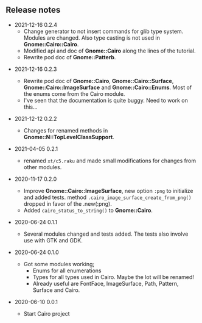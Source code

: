 ## Release notes
* 2021-12-16 0.2.4
  * Change generator to not insert commands for glib type system. Modules are changed. Also type casting is not used in **Gnome::Cairo::Cairo**.
  * Modified api and doc of **Gnome::Cairo** along the lines of the tutorial.
  * Rewrite pod doc of **Gnome::Patterb**.

<!--
  * **Gnome::Cairo::Path** is deprecated because the structure `cairo_path_t` is enough to work with. Furthermore there are no specific native functions to manipulate paths. These are all done in **Gnome::Cairo::Cairo**.
-->

* 2021-12-16 0.2.3
  * Rewrite pod doc of **Gnome::Cairo**, **Gnome::Cairo::Surface**, **Gnome::Cairo::ImageSurface** and **Gnome::Cairo::Enums**. Most of the enums come from the Cairo module.
  * I've seen that the documentation is quite buggy. Need to work on this…

* 2021-12-12 0.2.2
  * Changes for renamed methods in **Gnome::N::TopLevelClassSupport**.

* 2021-04-05 0.2.1
  * renamed `xt/c5.raku` and made small modifications for changes from other modules.

* 2020-11-17 0.2.0
  * Improve **Gnome::Cairo::ImageSurface**, new option `:png` to initialize and added tests. method `.cairo_image_surface_create_from_png()` dropped in favor of the .new(:png).
  * Added `cairo_status_to_string()` to **Gnome::Cairo**.

* 2020-06-24 0.1.1
  * Several modules changed and tests added. The tests also involve use with GTK and GDK.

* 2020-06-24 0.1.0
  * Got some modules working;
    * Enums for all enumerations
    * Types for all types used in Cairo. Maybe the lot will be renamed!
    * Already useful are FontFace, ImageSurface, Path, Pattern, Surface and Cairo.

* 2020-06-10 0.0.1
  * Start Cairo project
